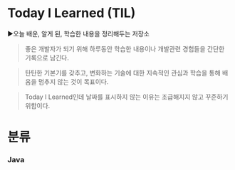 # Today I Learned (TIL)

▶오늘 배운, 알게 된, 학습한 내용을 정리해두는 저장소
  
>좋은 개발자가 되기 위해 하루동안 학습한 내용이나 개발관련 경험들을 간단한 기록으로 남긴다.

>탄탄한 기본기를 갖추고, 변화하는 기술에 대한 지속적인 관심과 학습을 통해 배움을 멈추지 않는 것이 목표이다.

>Today I Learned인데 날짜를 표시하지 않는 이유는 조급해지지 않고 꾸준하기 위함이다.

#

# 분류
### Java
